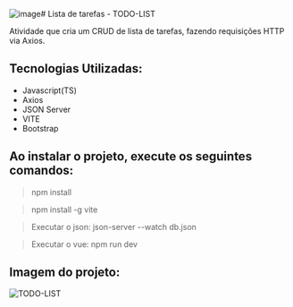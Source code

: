 ![image](https://github.com/eldersb/TODO-LIST/assets/122701368/cd0e0f68-79d6-4f3c-9940-d8426be3f9cf)# Lista de tarefas - TODO-LIST

Atividade que cria um CRUD de lista de tarefas, fazendo requisições HTTP via Axios.

## Tecnologias Utilizadas:
 * Javascript(TS)
 * Axios
 * JSON Server
 * VITE
 * Bootstrap

## Ao instalar o projeto, execute os seguintes comandos:

> npm install

> npm install -g vite

> Executar o json: json-server --watch db.json

> Executar o vue: npm run dev


   
## Imagem do projeto:
![TODO-LIST](https://github.com/eldersb/vue_axios/assets/122701368/b07899d4-cc49-43fe-8529-f55cc043bf31)


